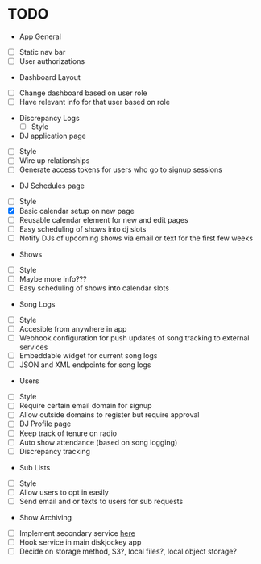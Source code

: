 # TODO
- App General
 - [ ] Static nav bar
 - [ ] User authorizations
- Dashboard Layout
 - [ ] Change dashboard based on user role
  - [ ] Have relevant info for that user based on role
- Discrepancy Logs
  - [ ] Style
- DJ application page
 - [ ] Style
 - [ ] Wire up relationships
 - [ ] Generate access tokens for users who go to signup sessions
- DJ Schedules page
 - [ ] Style
 - [x] Basic calendar setup on new page
 - [ ] Reusable calendar element for new and edit pages
 - [ ] Easy scheduling of shows into dj slots
 - [ ] Notify DJs of upcoming shows via email or text for the first few weeks
- Shows
 - [ ] Style
 - [ ] Maybe more info???
 - [ ] Easy scheduling of shows into calendar slots
- Song Logs
 - [ ] Style
 - [ ] Accesible from anywhere in app
 - [ ] Webhook configuration for push updates of song tracking to external services
 - [ ] Embeddable widget for current song logs
 - [ ] JSON and XML endpoints for song logs
- Users
 - [ ] Style
 - [ ] Require certain email domain for signup
  - [ ] Allow outside domains to register but require approval
 - [ ] DJ Profile page
 - [ ] Keep track of tenure on radio
 - [ ] Auto show attendance (based on song logging)
 - [ ] Discrepancy tracking
- Sub Lists
 - [ ] Style
 - [ ] Allow users to opt in easily
 - [ ] Send email and or texts to users for sub requests
- Show Archiving
 - [ ] Implement secondary service [here](https://github.com/WMTU/diskjockey-show-archiver)
 - [ ] Hook service in main diskjockey app
 - [ ] Decide on storage method, S3?, local files?, local object storage?
